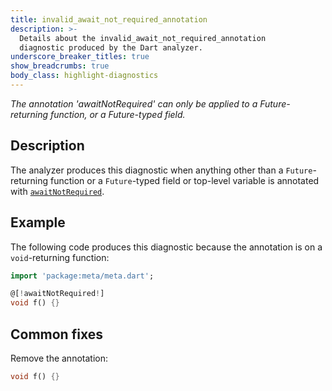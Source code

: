 ```yaml
---
title: invalid_await_not_required_annotation
description: >-
  Details about the invalid_await_not_required_annotation
  diagnostic produced by the Dart analyzer.
underscore_breaker_titles: true
show_breadcrumbs: true
body_class: highlight-diagnostics
---
```


_The annotation 'awaitNotRequired' can only be applied to a Future-returning
function, or a Future-typed field._

## Description

The analyzer produces this diagnostic when anything other than a
`Future`-returning function or a `Future`-typed field or top-level
variable is annotated with [`awaitNotRequired`][meta-awaitNotRequired].

## Example

The following code produces this diagnostic because the annotation is on a
`void`-returning function:

```dart
import 'package:meta/meta.dart';

@[!awaitNotRequired!]
void f() {}
```

## Common fixes

Remove the annotation:

```dart
void f() {}
```

[meta-awaitNotRequired]: https://pub.dev/documentation/meta/latest/meta/awaitNotRequired-constant.html
